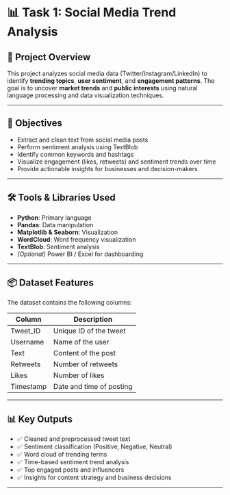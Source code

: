 # 📊 Task 1: Social Media Trend Analysis

## 📁 Project Overview

This project analyzes social media data (Twitter/Instagram/LinkedIn) to identify **trending topics**, **user sentiment**, and **engagement patterns**. The goal is to uncover **market trends** and **public interests** using natural language processing and data visualization techniques.

---

## 🎯 Objectives

- Extract and clean text from social media posts
- Perform sentiment analysis using TextBlob
- Identify common keywords and hashtags
- Visualize engagement (likes, retweets) and sentiment trends over time
- Provide actionable insights for businesses and decision-makers

---

## 🛠️ Tools & Libraries Used

- **Python**: Primary language
- **Pandas**: Data manipulation
- **Matplotlib & Seaborn**: Visualization
- **WordCloud**: Word frequency visualization
- **TextBlob**: Sentiment analysis
- *(Optional)* Power BI / Excel for dashboarding

---

## 📦 Dataset Features

The dataset contains the following columns:

| Column     | Description                          |
|------------|--------------------------------------|
| Tweet_ID   | Unique ID of the tweet               |
| Username   | Name of the user                     |
| Text       | Content of the post                  |
| Retweets   | Number of retweets                   |
| Likes      | Number of likes                      |
| Timestamp  | Date and time of posting             |

---

## 📊 Key Outputs

- ✅ Cleaned and preprocessed tweet text  
- ✅ Sentiment classification (Positive, Negative, Neutral)  
- ✅ Word cloud of trending terms  
- ✅ Time-based sentiment trend analysis  
- ✅ Top engaged posts and influencers  
- ✅ Insights for content strategy and business decisions

---

